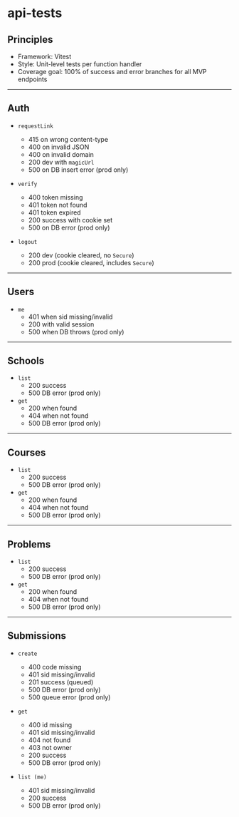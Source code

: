 # api-tests

## Principles
- Framework: Vitest
- Style: Unit-level tests per function handler
- Coverage goal: 100% of success and error branches for all MVP endpoints

---

## Auth
- `requestLink`
  - 415 on wrong content-type
  - 400 on invalid JSON
  - 400 on invalid domain
  - 200 dev with `magicUrl`
  - 500 on DB insert error (prod only)

- `verify`
  - 400 token missing
  - 401 token not found
  - 401 token expired
  - 200 success with cookie set
  - 500 on DB error (prod only)

- `logout`
  - 200 dev (cookie cleared, no `Secure`)
  - 200 prod (cookie cleared, includes `Secure`)

---

## Users
- `me`
  - 401 when sid missing/invalid
  - 200 with valid session
  - 500 when DB throws (prod only)

---

## Schools
- `list`
  - 200 success
  - 500 DB error (prod only)
- `get`
  - 200 when found
  - 404 when not found
  - 500 DB error (prod only)

---

## Courses
- `list`
  - 200 success
  - 500 DB error (prod only)
- `get`
  - 200 when found
  - 404 when not found
  - 500 DB error (prod only)

---

## Problems
- `list`
  - 200 success
  - 500 DB error (prod only)
- `get`
  - 200 when found
  - 404 when not found
  - 500 DB error (prod only)

---

## Submissions
- `create`
  - 400 code missing
  - 401 sid missing/invalid
  - 201 success (queued)
  - 500 DB error (prod only)
  - 500 queue error (prod only)

- `get`
  - 400 id missing
  - 401 sid missing/invalid
  - 404 not found
  - 403 not owner
  - 200 success
  - 500 DB error (prod only)

- `list (me)`
  - 401 sid missing/invalid
  - 200 success
  - 500 DB error (prod only)